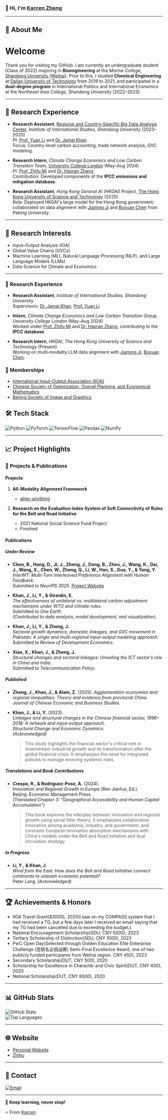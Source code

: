 ### 👋 Hi, I'm [Karcen Zheng](https://karcen.github.io/zhengjiacheng.github.io/)

---

## 🚀 About Me
# Welcome

Thank you for visiting my GitHub. I am currently an undergraduate student (Class of 2022) majoring in **Bioengineering** at the *Marine College*, [Shandong University (Weihai)](https://www.en.sdu.edu.cn/). Prior to this, I studied **Chemical Engineering** at [Dalian University of Technology](https://en.dlut.edu.cn/) from 2019 to 2021, and participated in a **dual-degree program** in International Politics and International Economics at the *Northeast Asia College*, Shandong University (2022–2023).

---

## 🧪 Research Experience

- **Research Assistant**, [Regional and Country-Specific Big Data Analysis Center](https://iis.wh.sdu.edu.cn/), *Institute of International Studies, Shandong University* (2023–2025)  
  PI: [Prof. Yuan Li](https://esnea.wh.sdu.edu.cn/info/1024/1208.htm) and [Dr. Jamal Khan](https://iis.wh.sdu.edu.cn/info/1216/2395.htm)  
  Focus: Country-level carbon accounting, trade network analysis, GVC modeling.

- **Research Intern**, *Climate Change Economics and Low Carbon Transition Team*, [University College London](https://www.ucl.ac.uk/bartlett/construction/) (May–Aug 2024)  
  PI: [Prof. Zhifu Mi](https://www.ucl.ac.uk/bartlett/construction/people/dr-zhifu-mi) and [Dr. Haoran Zhang](https://orcid.org/0000-0002-8751-5407)  
  Contribution: Developed components of the **IPCC emissions and mitigation database**.

- **Research Assistant**, *Hong Kong General AI (HKGAI)* Project, [The Hong Kong University of Science and Technology](https://hkust.edu.hk) (2025)  
  Role: Deployed HKGAI's large model for the Hong Kong government; collaborated on data alignment with [Jiaming Ji](https://jijiaming.com/) and [Boyuan Chen](https://cby-pku.github.io/) from Peking University.

---


## 🔬 Research Interests
- Input–Output Analysis (IOA)
- Global Value Chains (GVCs)
- Machine Learning (ML), Natural Language Processing (NLP), and Large Language Models (LLMs)
- Data Science for Climate and Economics

---

### 🧪 Research Experience

- **Research Assistant**, *Institute of International Studies, Shandong University*  
  Supervisors: [Dr. Jamal Khan](https://iis.wh.sdu.edu.cn/info/1216/2395.htm), [Prof. Yuan Li](https://esnea.wh.sdu.edu.cn/info/1024/1208.htm)

- **Intern**, *Climate Change Economics and Low Carbon Transition Group, University College London* (May–Aug 2024)  
  Worked under [Prof. Zhifu Mi](https://www.ucl.ac.uk/bartlett/construction/people/dr-zhifu-mi) and [Dr. Haoran Zhang](https://orcid.org/0000-0002-8751-5407), contributing to the **IPCC database**

- **Research Intern**, *HKGAI, The Hong Kong University of Science and Technology* (Present)  
  Working on multi-modality LLM data alignment with [Jiaming Ji](https://jijiaming.com/), [Boyuan Chen](https://cby-pku.github.io/).

### 🔗 Memberships

- [International Input-Output Association (IIOA)](https://www.iioa.org/)
- [Chinese Society of Optimization, Overall Planning, and Economical Mathematics](http://www.scope.org.cn/default.aspx)
- [Beijing Society of Image and Graphics](http://www.bsig.org.cn/)

## 🛠️ Tech Stack
![Python](https://img.shields.io/badge/-Python-black?style=flat-square&logo=python)
![PyTorch](https://img.shields.io/badge/-PyTorch-black?style=flat-square&logo=pytorch)
![TensorFlow](https://img.shields.io/badge/-TensorFlow-black?style=flat-square&logo=tensorflow)
![Pandas](https://img.shields.io/badge/-Pandas-black?style=flat-square&logo=pandas)
![NumPy](https://img.shields.io/badge/-NumPy-black?style=flat-square&logo=numpy)

---

## 📈 Project Highlights

### 🤖 Projects & Publications
#### Projects
1. **All-Modality Alignment Framework**
   - [align-anything](https://github.com/PKU-Alignment/align-anything)
  
2. **Research on the Evaluation Index System of Soft Connectivity of Rules for the Belt and Road Initiative**
   - 2021 National Social Science Fund Project
   - Finished
  
#### Publications
##### Under Review

- **Chen, B., Hong, D., Ji, J., Zheng, J., Dong, B., Zhou, J., Wang, K., Dai, J., Wang, X., Chen, W., Zheng, Q., Li, W., Han, S., Guo, Y., & Yang, Y.**  
  *InterMT: Multi-Turn Interleaved Preference Alignment with Human Feedback*.  
  Submitted to *NeurIPS 2025*. [Project Website](https://pku-intermt.github.io)

- **Khan, J., Li, Y., & Girardin, E.**  
  *The effectiveness of unilateral vs. multilateral carbon adjustment mechanisms under WTO and climate rules*.  
  Submitted to *One Earth*.  
  *(Contributed to data analysis, model development, and visualization).*

- **Khan, J., Li, Y., & Zheng, J.**  
  *Sectoral growth dynamics, domestic linkages, and GVC movement in Pakistan: A single and multi-regional input-output modeling approach*.  
  Submitted to *Review of Development Economics*.

- **Xiao, X., Khan, J., & Zheng, J.**  
  *Structural changes and sectoral linkages: Unveiling the ICT sector’s role in China and India*.  
  Submitted to *Telecommunication Policy*.

##### Published
- **Zheng, J., Khan, J., & Alam, Z.**  (2025). 
  *Agglomeration economies and regional inequalities: Theory and evidence from provincial China*.  
  *Journal of Chinese Economic and Business Studies*.

- **Khan, J., & Li, Y.** (2023).  
  *Linkages and structural changes in the Chinese financial sector, 1996–2018: A network and input–output approach*.  
  *Structural Change and Economic Dynamics*.  
  *(Acknowledged)*  
  > This study highlights the financial sector's critical role in downstream industrial growth and its transformation after the global financial crisis. It emphasizes the need for integrated policies to manage evolving systemic risks.

##### Translations and Book Contributions

- **Crespo, R., & Rodríguez-Pose, A.** (2024).  
  *Innovation and Regional Growth in Europe* (Ren Jianhui, Ed.).  
  Beijing: Economic Management Press.  
  *(Translated Chapter 3: "Geographical Accessibility and Human Capital Accumulation")*  
  > This book explores the interplay between innovation and regional growth using social filter theory. It emphasizes collaborative innovation among academia, industry, and government, and contrasts European innovation absorption mechanisms with China's models under the Belt and Road Initiative and dual circulation strategy.

##### In Progress

- **Li, Y., & Khan, J.**  
  *Wind from the East: How does the Belt and Road Initiative connect continents to unleash economic potential?*  
  Peter Lang. *(Acknowledged)*

---

## 🏆 Achievements & Honors
- IIOA Travel Grant($3000), 2025(I saw on my COMPASS system that I had received a TG, but a few days later I received an email saying that my TG had been cancelled due to exceeding the budget.)
- National Encouragement Scholarship(SDU, CNY 5000), 2023
- Tertiary Scholarship of Distinction(SDU, CNY 1000), 2023
- PwC Open Day(Selected through Golden Education Elite Enterprise Challenge (高顿名企挑战赛) Semi-Final Excellence Award, one of two publicly funded participants from Weihai region. CNY 450), 2023
- Secondary Scholarship(DUT, CNY 500), 2020
- Scholarship for Excellence in Character and Civic Spirit(DUT, CNY 400), 2020
- National Scholarship(DUT, CNY 8000), 2020

---

## 📊 GitHub Stats  
![GitHub Stats](https://github-readme-stats.vercel.app/api?username=Karcen&show_icons=true&theme=radical)  
![Top Languages](https://github-readme-stats.vercel.app/api/top-langs/?username=Karcen&layout=compact&theme=radical)

---

## 🌐 Website
- [Personal Website](https://karcen.github.io/zhengjiacheng.github.io/)  
- [Zhihu](https://www.zhihu.com/people/karcenzheng)

---

## 💌 Contact
[![Email](https://img.shields.io/badge/Email-me-blue?style=flat-square&logo=gmail)](mailto:karcenzheng17@gmail.net)

---

📢 **Keep learning, never stop!**  

⭐ From [Karcen](https://github.com/Karcen)
